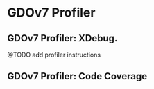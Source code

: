 # GDOv7 Profiler


## GDOv7 Profiler: XDebug.

@TODO add profiler instructions


## GDOv7 Profiler: Code Coverage


